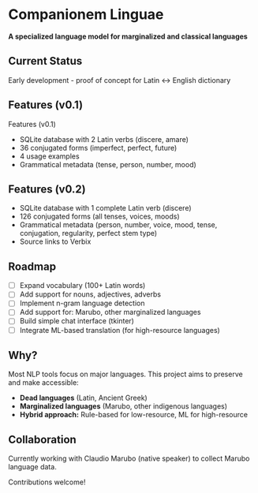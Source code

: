 # Companionem Linguae

**A specialized language model for marginalized and classical languages**

## Current Status
Early development - proof of concept for Latin ↔ English dictionary

## Features (v0.1)
Features (v0.1)
- SQLite database with 2 Latin verbs (discere, amare)
- 36 conjugated forms (imperfect, perfect, future)
- 4 usage examples
- Grammatical metadata (tense, person, number, mood)

## Features (v0.2)
- SQLite database with 1 complete Latin verb (discere)
- 126 conjugated forms (all tenses, voices, moods)
- Grammatical metadata (person, number, voice, mood, tense, conjugation, regularity, perfect stem type)
- Source links to Verbix

## Roadmap
- [ ] Expand vocabulary (100+ Latin words)
- [ ] Add support for nouns, adjectives, adverbs
- [ ] Implement n-gram language detection
- [ ] Add support for: Marubo, other marginalized languages
- [ ] Build simple chat interface (tkinter)
- [ ] Integrate ML-based translation (for high-resource languages)

## Why?
Most NLP tools focus on major languages. This project aims to preserve and make accessible:
- **Dead languages** (Latin, Ancient Greek)
- **Marginalized languages** (Marubo, other indigenous languages)
- **Hybrid approach:** Rule-based for low-resource, ML for high-resource

## Collaboration
Currently working with Claudio Marubo (native speaker) to collect Marubo language data.

Contributions welcome!
